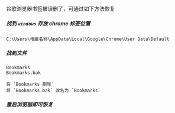 谷歌浏览器书签被误删了，可通过如下方法恢复

##### 找到 `windows` 存放 chrome 标签位置
```
C:\Users\电脑名称\AppData\Local\Google\Chrome\User Data\Default
```

##### 找到文件
```
Bookmarks
Bookmarks.bak

将 `Bookmarks 删除`
将 `Bookmarks.bak` 改名为 `Bookmarks`
```

##### **重启**浏览器即可恢复